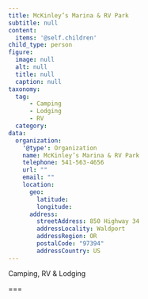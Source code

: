 ```yaml
---
title: McKinley’s Marina & RV Park
subtitle: null
content:
  items: '@self.children'
child_type: person
figure:
  image: null
  alt: null
  title: null
  caption: null
taxonomy:
  tag:
      - Camping
      - Lodging
      - RV
  category:
data:
  organization:
    '@type': Organization
    name: McKinley’s Marina & RV Park
    telephone: 541-563-4656
    url: ""
    email: ""
    location:
      geo:
        latitude:
        longitude:
      address:
        streetAddress: 850 Highway 34
        addressLocality: Waldport
        addressRegion: OR
        postalCode: "97394"
        addressCountry: US
---
```


Camping, RV & Lodging

===
